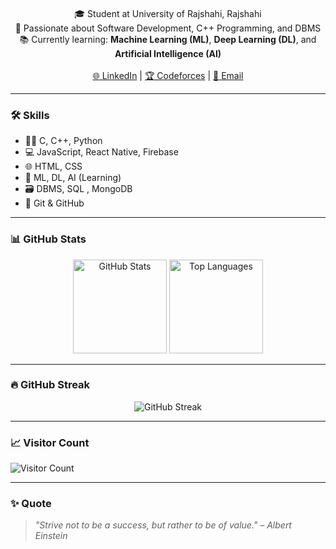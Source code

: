 <!-- Animated name using HTML -->
<h1 align="center">
  <marquee behavior="scroll" direction="left">👋 Hi, I'm Muhammad Shibli</marquee>
</h1>

<p align="center">
  🎓 Student at University of Rajshahi, Rajshahi 
  <br/>
  💼 Passionate about Software Development, C++ Programming, and DBMS  
  <br/>
  📚 Currently learning: <strong>Machine Learning (ML)</strong>, <strong>Deep Learning (DL)</strong>, and <strong>Artificial Intelligence (AI)</strong>
  <br/><br/>
  <a href="https://your_linkedin_url](https://www.linkedin.com/in/muhammad-shibli-34baa9274" target="_blank">🌐 LinkedIn</a> |
  <a href="https://codeforces.com/profile/Muhammad11" target="_blank">🏆 Codeforces</a> |
  <a href="mailto:muhammadshibli508@gmail.com">📧 Email</a>
</p>

---

### 🛠️ Skills

- 👨‍💻 C, C++, Python  
- 💻 JavaScript, React Native, Firebase  
- 🌐 HTML, CSS  
- 🧠 ML, DL, AI (Learning)  
- 🗃️ DBMS, SQL , MongoDB
- 🔧 Git & GitHub

---

### 📊 GitHub Stats

<p align="center">
  <img src="https://github-readme-stats.vercel.app/api?username=muhammadshibli&show_icons=true&theme=radical" alt="GitHub Stats" height="150"/>
  <img src="https://github-readme-stats.vercel.app/api/top-langs/?username=muhammadshibli&layout=compact&theme=radical" alt="Top Languages" height="150"/>
</p>

---

### 🔥 GitHub Streak

<p align="center">
  <img src="https://streak-stats.demolab.com?user=muhammadshibli&theme=radical&hide_border=true" alt="GitHub Streak" />
</p>

---

### 📈 Visitor Count

![Visitor Count](https://komarev.com/ghpvc/?username=muhammadshibli&label=Profile%20Views&color=0e75b6&style=flat)

---

### ✨ Quote

> _"Strive not to be a success, but rather to be of value." – Albert Einstein_
